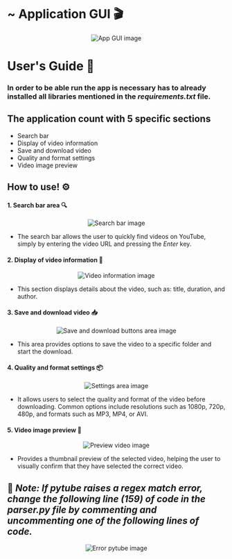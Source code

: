 # ~ Application GUI 🎬
<div align="center">
    <img src="https://github.com/user-attachments/assets/d6289746-7eed-480e-b9f2-45d205075697" alt="App GUI image" />
</div>

# User's Guide 📄
### In order to be able run the app is necessary has to already installed all libraries mentioned in the *requirements.txt* file.

## The application count with 5 specific sections
- Search bar
- Display of video information
- Save and download video
- Quality and format settings
- Video image preview

## How to use! ⚙️
#### 1. Search bar area 🔍
<p align="center">
    <img src="https://github.com/user-attachments/assets/f91dde8b-49a5-45a2-8425-88f61cdf4b37" alt="Search bar image" />
</p>

- The search bar allows the user to quickly find videos on YouTube, simply by entering the video URL and pressing the *Enter* key.

#### 2. Display of video information 🔖
<p align="center">
    <img src="https://github.com/user-attachments/assets/d04eb4ed-bb5c-4262-b640-1cd0f36c4d29" alt="Video information image" />
</p>

- This section displays details about the video, such as: title, duration, and author.
   
#### 3. Save and download video 📥
<p align="center">
    <img src="https://github.com/user-attachments/assets/54f9dbc2-e2f9-401a-a00c-d925a568e2dc" alt="Save and download buttons area image" />
</p>

- This area provides options to save the video to a specific folder and start the download.

#### 4. Quality and format settings 📦
<p align="center">
    <img src="https://github.com/user-attachments/assets/59f9e047-2e41-4270-9043-9278bff28e9d" alt="Settings area image" />
</p>

- It allows users to select the quality and format of the video before downloading. Common options include resolutions such as 1080p, 720p, 480p, and formats such as MP3, MP4, or AVI.

#### 5. Video image preview 🌅
<p align="center">
    <img src="https://github.com/user-attachments/assets/619a38d6-ad01-4df3-a254-80dfa1251114" alt="Preview video image" />
</p>

- Provides a thumbnail preview of the selected video, helping the user to visually confirm that they have selected the correct video.

## 🚨 *Note: If pytube raises a regex match error, change the following line (159) of code in the parser.py file by commenting and uncommenting one of the following lines of code.*
<p align="center">
    <img src="https://github.com/user-attachments/assets/9ad64059-e722-47b5-acfd-aaaac92da1ad" alt="Error pytube image" />
</p>
